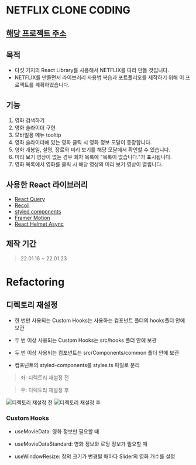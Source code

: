 # NETFLIX CLONE CODING

## [해당 프로젝트 주소](https://super0214t.github.io/Netflix-Clone/#/profile)

## 목적

- 다섯 가지의 React Library를 사용해서 NETFLIX를 따라 만들 것입니다.
- NETFLIX를 만들면서 라이브러리 사용법 복습과 포트폴리오를 제작하기 위해 이 프로젝트를 계획하였습니다.

## 기능

1. 영화 검색하기
2. 영화 슬라이더 구현
3. 모바일용 메뉴 tooltip
4. 영화 슬라이더에 있는 영화 클릭 시 영화 정보 모달이 등장합니다.
5. 영화 개봉일, 설명, 장르와 미리 보기를 해당 모달에서 확인할 수 있습니다.
6. 미리 보기 영상이 없는 경우 회차 목록에 "목록이 없습니다."가 표시됩니다.
7. 영화 목록에서 영화를 클릭 시 해당 영상의 미리 보기 영상이 열립니다.

## 사용한 React 라이브러리

- [React Query](https://react-query.tanstack.com/)
- [Recoil](https://recoiljs.org/ko/)
- [styled components](https://styled-components.com/)
- [Framer Motion](https://www.framer.com/motion/)
- [React Helmet Async](https://github.com/staylor/react-helmet-async)

## 제작 기간

> 22.01.16 ~ 22.01.23

# Refactoring

## 디렉토리 재설정

- 한 번만 사용되는 Custom Hooks는 사용하는 컴포넌트 폴더의 hooks폴더 안에 보관

- 두 번 이상 사용되는 Custom Hooks는 src/hooks 폴더 안에 보관

- 두 번 이상 사용되는 컴포넌트는 src/Components/common 폴더 안에 보관

- 컴포넌트의 styled-components를 styles.ts 파일로 분리

> 좌: 디렉토리 재설정 전

> 우: 디렉토리 재설정 후

![디렉토리 재설정 전](https://user-images.githubusercontent.com/83449231/158019370-ae95398e-789d-466a-9e1a-f8f378b981d1.png)
![디렉토리 재설정 후](https://user-images.githubusercontent.com/83449231/158019504-ff237a5f-deb6-4cc3-86d8-6427b247dddb.png)

### Custom Hooks

- useMovieData: 영화 정보만 필요할 때

- useMovieDataStandard: 영화 정보와 로딩 정보가 필요할 때

- useWindowResize: 창의 크기가 변경될 때마다 Slider의 영화 개수를 설정
